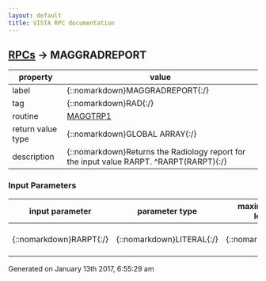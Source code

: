 ```yaml
---
layout: default
title: VISTA RPC documentation
---
```




## [RPCs](TableOfContent.md) &#8594; MAGGRADREPORT 

 property | value 
--- | --- 
 label | {::nomarkdown}MAGGRADREPORT{:/}
 tag | {::nomarkdown}RAD{:/}
 routine | [MAGGTRP1](http://code.osehra.org/dox/Routine_MAGGTRP1_source.html)
 return value type | {::nomarkdown}GLOBAL ARRAY{:/}
 description | {::nomarkdown}Returns the Radiology report for the input value RARPT.  ^RARPT(RARPT){:/}

### Input Parameters

| input parameter | parameter type | maximum data length | required | description | 
| --- | --- | --- | --- | --- | 
| {::nomarkdown}RARPT{:/} | {::nomarkdown}LITERAL{:/} | {::nomarkdown}30{:/} | {::nomarkdown}true{:/} | {::nomarkdown}Internal entry number of ^RARPT(RARPT).{:/} | 




 Generated on January 13th 2017, 6:55:29 am